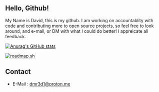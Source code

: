 ## Hello, Github!

My Name is David, this is my github. I am working on accountablity with code
and contributing more to open source projects, so feel free to look around, and
e-mail, or DM with what I could do better! I appreicate all feedback. 


[![Anurag's GitHub stats](https://github-readme-stats.vercel.app/api?username=redmonmd&hide=prs,stars&show_icons=true&theme=synthwave)](https://github.com/anuraghazra/github-readme-stats)

[![roadmap.sh](https://roadmap.sh/card/wide/67e7a57c08b58aed6c76f52e?variant=dark)](https://roadmap.sh)

## Contact
 * E-Mail : dmr3d1@proton.me  

